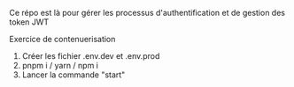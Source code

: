 Ce répo est là pour gérer les processus d'authentification et de gestion des token JWT

Exercice de contenuerisation


1. Créer les fichier .env.dev et .env.prod
2. pnpm i / yarn / npm i
3. Lancer la commande "start"
